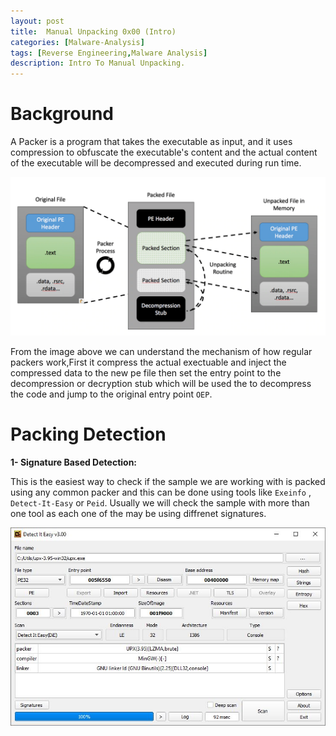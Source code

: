 ```yaml
---
layout: post
title:  Manual Unpacking 0x00 (Intro)
categories: [Malware-Analysis]
tags: [Reverse Engineering,Malware Analysis]
description: Intro To Manual Unpacking.
---
```

# Background
A Packer is a program that takes the executable as input, and it uses compression to obfuscate the executable's content and the actual content of the executable will be decompressed and executed during run time.

![Image](https://github.com/joezid/joezid.github.io/raw/main/Images/Manual%20unpacking/ezgif.com-gif-maker.png)

From the image above we can understand the mechanism of how regular packers work,First it compress the actual exectuable and inject the compressed data to the new pe file then set the entry point to the decompression or decryption stub which will be used the to decompress the code and jump to the original entry point `OEP`.

# Packing Detection

**1- Signature Based Detection:**

This is the easiest way to check if the sample we are working with is packed using any common packer and this can be done using tools like `Exeinfo` , `Detect-It-Easy` or `Peid`. Usually we will check the sample with more than one tool as each one of the may be using diffrenet signatures.

![Image](https://github.com/joezid/joezid.github.io/raw/main/Images/Manual%20unpacking/screenshot.jpg)

